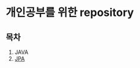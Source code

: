 # 개인공부를 위한 repository
## 목차
1. JAVA
2. [JPA](https://github.com/oyatrij/myStudy/blob/main/JPA/readme.md)

